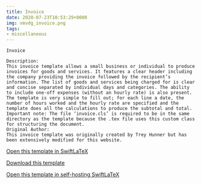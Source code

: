 ```yaml
---
title: Invoice
date: 2020-07-23T10:53:29+0000
img: vmvdg_invoice.png
tags:
- miscellaneous
---
```

```
Invoice

Description:
This invoice template allows a small business or individual to produce invoices for goods and services. It features a clear header including the company providing the invoice followed by the recipient’s information. The list of goods and services being charged for is clear and concise separated by individual days and categories. The ability to include one-off expenses (without an hourly rate) is also present. The template is very simple to fill out; for each line a date, the number of hours worked and the hourly rate are specified and the template does all the calculations to produce the subtotal and total.
Important note: The file ‘invoice.cls’ is required to be in the same directory as the template because the .tex file uses this custom class for structuring the document.
Original Author:
This invoice template was originally created by Trey Hunner but has been extensively modified for this website.
```
[Open this template in SwiftLaTeX](https://www.swiftlatex.com/project.html?import=https://swiftlatex.github.io/LaTeXBoilerPlate/zips/tgclg_invoice.zip&import_name=Invoice)

[Download this template](https://swiftlatex.github.io/LaTeXBoilerPlate/zips/tgclg_invoice.zip)

[Open this template in self-hosting SwiftLaTeX](http://localhost:3011/project.html?import=https://swiftlatex.github.io/LaTeXBoilerPlate/zips/tgclg_invoice.zip&import_name=Invoice)

